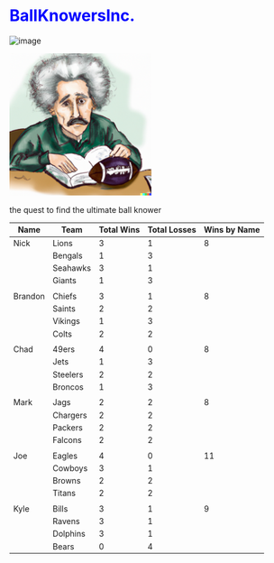 <h1 style="color: blue;">BallKnowersInc.</h1>

![image](https://github.com/chadpenny/BallKnowersInc/assets/123605156/e5989b4e-e5a5-4634-b8ed-c2d589fb8da3)

<img src="photo.png" alt="Photo Courtesy of OpenAI Dalle 2.0" width="50%">

the quest to find the ultimate ball knower

| Name    | Team         | Total Wins | Total Losses | Wins by Name |
| ------- | ------------ | ---------- | ------------ | ------------ |
| Nick    | Lions        | 3          | 1            | 8            |
|         | Bengals      | 1          | 3            |              |
|         | Seahawks     | 3          | 1            |              |
|         | Giants       | 1          | 3            |              |
|         |              |            |              |              |
| Brandon | Chiefs       | 3          | 1            | 8            |
|         | Saints       | 2          | 2            |              |
|         | Vikings      | 1          | 3            |              |
|         | Colts        | 2          | 2            |              |
|         |              |            |              |              |
| Chad    | 49ers        | 4          | 0            | 8            |
|         | Jets         | 1          | 3            |              |
|         | Steelers     | 2          | 2            |              |
|         | Broncos      | 1          | 3            |              |
|         |              |            |              |              |
| Mark    | Jags         | 2          | 2            | 8            |
|         | Chargers     | 2          | 2            |              |
|         | Packers      | 2          | 2            |              |
|         | Falcons      | 2          | 2            |              |
|         |              |            |              |              |
| Joe     | Eagles       | 4          | 0            | 11            |
|         | Cowboys      | 3          | 1            |              |
|         | Browns       | 2          | 2            |              |
|         | Titans       | 2          | 2            |              |
|         |              |            |              |              |
| Kyle    | Bills        | 3          | 1            | 9            |
|         | Ravens       | 3          | 1            |              |
|         | Dolphins     | 3          | 1            |              |
|         | Bears        | 0          | 4            |              |

